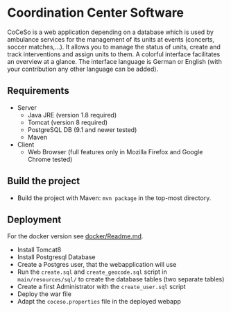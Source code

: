 # Coordination Center Software

CoCeSo is a web application depending on a database which is used by ambulance services
for the management of its units at events (concerts, soccer matches,...).
It allows you to manage the status of units, create and track interventions and assign units to them.
A colorful interface facilitates an overview at a glance.
The interface language is German or English (with your contribution any other language can be added).

## Requirements

* Server
  * Java JRE (version 1.8 required)
  * Tomcat (version 8 required)
  * PostgreSQL DB (9.1 and newer tested)
  * Maven
* Client
  * Web Browser (full features only in Mozilla Firefox and Google Chrome tested)

## Build the project

* Build the project with Maven: `mvn package` in the top-most directory.

## Deployment

For the docker version see [docker/Readme.md](docker/Readme.md).

* Install Tomcat8
* Install Postgresql Database
* Create a Postgres user, that the webapplication will use
* Run the `create.sql` and `create_geocode.sql` script in `main/resources/sql/` to create the database tables (two separate tables)
* Create a first Administrator with the `create_user.sql` script
* Deploy the war file
* Adapt the `coceso.properties` file in the deployed webapp

